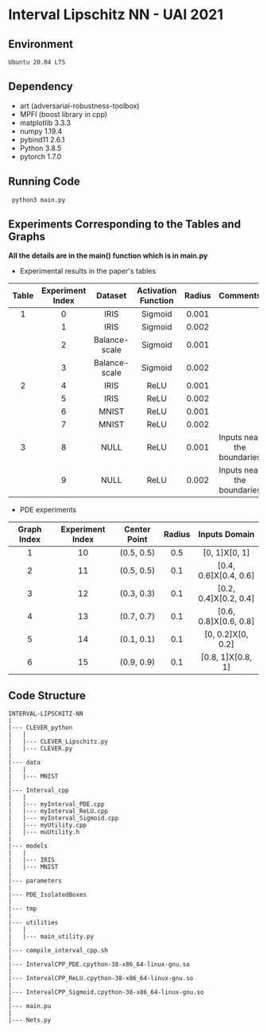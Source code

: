 # Interval Lipschitz NN - UAI 2021

## Environment
```Ubuntu 20.04 LTS```

## Dependency
- art (adversarial-robustness-toolbox)
- MPFI (boost library in cpp)
- matplotlib 3.3.3
- numpy 1.19.4
- pybind11 2.6.1
- Python 3.8.5
- pytorch 1.7.0

## Running Code
``` python3 main.py```

## Experiments Corresponding to the Tables and Graphs
**All the details are in the main() function which is in main.py**
- Experimental results in the paper's tables

| Table | Experiment Index | Dataset | Activation Function | Radius |          Comments          |
|:-----:|:----------------:|:-------:|:-------------------:|:------:|:--------------------------:|
|   1   |         0        |   IRIS  |       Sigmoid       |  0.001 |                            |
|       |         1        |   IRIS  |       Sigmoid       |  0.002 |                            |
|       |         2        |     Balance-scale    |       Sigmoid       |  0.001 |                            |
|       |         3        |     Balance-scale    |       Sigmoid       |  0.002 |                            |
|   2   |         4        |   IRIS  |         ReLU        |  0.001 |                            |
|       |         5        |   IRIS  |         ReLU        |  0.002 |                            |
|       |         6        |  MNIST  |         ReLU        |  0.001 |                            |
|       |         7        |  MNIST  |         ReLU        |  0.002 |                            |
|   3   |         8        |   NULL  |         ReLU        |  0.001 | Inputs near the boundaries |
|       |         9        |   NULL  |         ReLU        |  0.002 | Inputs near the boundaries |

- PDE experiments

| Graph Index | Experiment Index | Center Point | Radius |     Inputs Domain     |
|:-----------:|:----------------:|:------------:|:------:|:---------------------:|
|      1      |        10        |  (0.5, 0.5)  |   0.5  |     [0, 1]X[0, 1]     |
|      2      |        11        |  (0.5, 0.5)  |   0.1  | [0.4, 0.6]X[0.4, 0.6] |
|      3      |        12        |  (0.3, 0.3)  |   0.1  | [0.2, 0.4]X[0.2, 0.4] |
|      4      |        13        |  (0.7, 0.7)  |   0.1  | [0.6, 0.8]X[0.6, 0.8] |
|      5      |        14        |  (0.1, 0.1)  |   0.1  |   [0, 0.2]X[0, 0.2]   |
|      6      |        15        |  (0.9, 0.9)  |   0.1  |   [0.8, 1]X[0.8, 1]   |

## Code Structure
```
INTERVAL-LIPSCHITZ-NN
|
|--- CLEVER_python
|   |
|   |--- CLEVER_Lipschitz.py
|   |--- CLEVER.py
|
|--- data
|   |
|   |--- MNIST
|
|--- Interval_cpp
|   |
|   |--- myInterval_PDE.cpp
|   |--- myInterval_ReLU.cpp
|   |--- myInterval_Sigmoid.cpp
|   |--- myUtility.cpp
|   |--- muUtility.h
|
|--- models
|   |
|   |--- IRIS
|   |--- MNIST
|
|--- parameters
|
|--- PDE_IsolatedBoxes
|
|--- tmp
|
|--- utilities
|   |
|   |--- main_utility.py
|
|--- compile_interval_cpp.sh
|
|--- IntervalCPP_PDE.cpython-38-x86_64-linux-gnu.so
|
|--- IntervalCPP_ReLU.cpython-38-x86_64-linux-gnu.so
|
|--- IntervalCPP_Sigmoid.cpython-38-x86_64-linux-gnu.so
|
|--- main.pu
|
|--- Nets.py

```